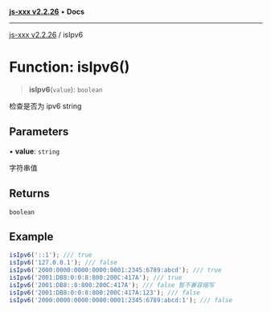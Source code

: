[**js-xxx v2.2.26**](../README.md) • **Docs**

***

[js-xxx v2.2.26](../README.md) / isIpv6

# Function: isIpv6()

> **isIpv6**(`value`): `boolean`

检查是否为 ipv6 string

## Parameters

• **value**: `string`

字符串值

## Returns

`boolean`

## Example

```ts
isIpv6('::1'); /// true
isIpv6('127.0.0.1'); /// false
isIpv6('2000:0000:0000:0000:0001:2345:6789:abcd'); /// true
isIpv6('2001:DB8:0:0:8:800:200C:417A'); /// true
isIpv6('2001:DB8::8:800:200C:417A'); /// false 暂不兼容缩写
isIpv6('2001:DB8:0:0:8:800:200C:417A:123'); /// false
isIpv6('2000:0000:0000:0000:0001:2345:6789:abcd:1'); /// false
```
